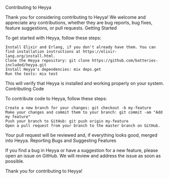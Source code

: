 Contributing to Heyya

Thank you for considering contributing to Heyya! We welcome and appreciate any contributions, whether they are bug reports, bug fixes, feature suggestions, or pull requests.
Getting Started

To get started with Heyya, follow these steps:

    Install Elixir and Erlang, if you don't already have them. You can find installation instructions at https://elixir-lang.org/install.html.
    Clone the Heyya repository: git clone https://github.com/batteries-included/heyya.git
    Install Heyya's dependencies: mix deps.get
    Run the tests: mix test

This will verify that Heyya is installed and working properly on your system.
Contributing Code

To contribute code to Heyya, follow these steps:

    Create a new branch for your changes: git checkout -b my-feature
    Make your changes and commit them to your branch: git commit -am "Add my feature"
    Push your branch to GitHub: git push origin my-feature
    Open a pull request from your branch to the master branch on GitHub.

Your pull request will be reviewed and, if everything looks good, merged into Heyya.
Reporting Bugs and Suggesting Features

If you find a bug in Heyya or have a suggestion for a new feature, please open an issue on GitHub. We will review and address the issue as soon as possible.

Thank you for contributing to Heyya!
